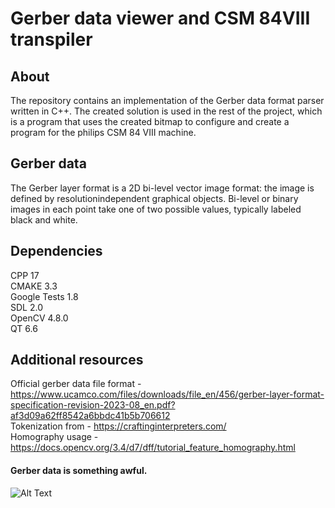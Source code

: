 # Gerber data viewer and CSM 84VIII transpiler

## About
The repository contains an implementation of the Gerber data format parser written in C++. The created solution is used in the rest of the project, which is a program that uses the created bitmap to configure and create a program for the philips CSM 84 VIII machine.

## Gerber data 
The Gerber layer format is a 2D bi-level vector image format: the image is defined by resolutionindependent graphical objects. Bi-level or binary images in each point take one of two possible
values, typically labeled black and white.

## Dependencies
CPP 17<br>
CMAKE 3.3<br>
Google Tests 1.8<br>
SDL 2.0<br>
OpenCV 4.8.0<br>
QT 6.6<br>

## Additional resources
Official gerber data file format - https://www.ucamco.com/files/downloads/file_en/456/gerber-layer-format-specification-revision-2023-08_en.pdf?af3d09a62ff8542a6bbdc41b5b706612<br>
Tokenization from - https://craftinginterpreters.com/<br>
Homography usage - https://docs.opencv.org/3.4/d7/dff/tutorial_feature_homography.html<br>


#### Gerber data is something awful.

![Alt Text](https://media0.giphy.com/media/ypSY231xdmQQqJsMnC/giphy.gif)
